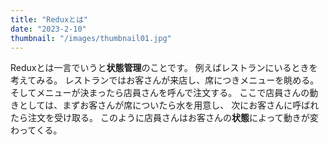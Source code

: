```yaml
---
title: "Reduxとは"
date: "2023-2-10"
thumbnail: "/images/thumbnail01.jpg"
---
```


Reduxとは一言でいうと**状態管理**のことです。
例えばレストランにいるときを考えてみる。
レストランではお客さんが来店し、席につきメニューを眺める。
そしてメニューが決まったら店員さんを呼んで注文する。
ここで店員さんの動きとしては、まずお客さんが席についたら水を用意し、
次にお客さんに呼ばれたら注文を受け取る。
このように店員さんはお客さんの**状態**によって動きが変わってくる。
